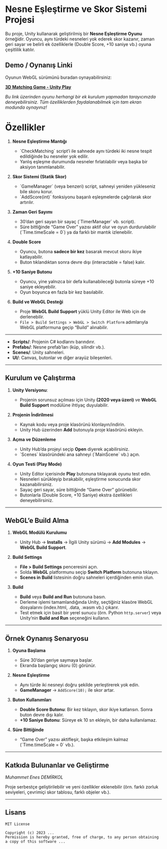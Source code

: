 # Nesne Eşleştirme ve Skor Sistemi Projesi

Bu proje, Unity kullanarak geliştirilmiş bir **Nesne Eşleştirme Oyunu** örneğidir. Oyuncu, aynı türdeki nesneleri yok ederek skor kazanır, zaman geri sayar ve belirli ek özelliklerle (Double Score, +10 saniye vb.) oyuna çeşitlilik katılır.

## Demo / Oynanış Linki

Oyunun WebGL sürümünü buradan oynayabilirsiniz:

[**3D Matching Game - Unity Play**](https://play.unity.com/en/games/c91ff8e2-dbb1-43f5-af36-377ab674bc3a/3d-matching-game)

*Bu link üzerinden oyunu herhangi bir ek kurulum yapmadan tarayıcınızda deneyebilirsiniz. Tüm özelliklerden faydalanabilmek için tam ekran modunda oynayınız!*

# Özellikler

1. **Nesne Eşleştirme Mantığı**  
   - \`CheckMatching\` script’i ile sahnede aynı türdeki iki nesne tespit edildiğinde bu nesneler yok edilir.  
   - Yanlış eşleşme durumunda nesneler fırlatılabilir veya başka bir aksiyon tanımlanabilir.

2. **Skor Sistemi (Statik Skor)**  
   - \`GameManager\` (veya benzeri) script, sahneyi yeniden yükleseniz bile skoru korur.  
   - \`AddScore(int)\` fonksiyonu başarılı eşleşmelerde çağrılarak skor artırılır.  

3. **Zaman Geri Sayımı**  
   - 30’dan geri sayan bir sayaç (\`TimerManager\` vb. script).  
   - Süre bittiğinde “Game Over” yazısı aktif olur ve oyun durdurulabilir (\`Time.timeScale = 0\`) ya da farklı bir mantık izlenebilir.

4. **Double Score**  
   - Oyuncu, butona **sadece bir kez** basarak mevcut skoru ikiye katlayabilir.  
   - Buton tıklandıktan sonra devre dışı (interactable = false) kalır.

5. **+10 Saniye Butonu**  
   - Oyuncu, yine yalnızca bir defa kullanabileceği butonla süreye +10 saniye ekleyebilir.  
   - Oyun boyunca en fazla bir kez basılabilir.

6. **Build ve WebGL Desteği**  
   - Proje **WebGL Build Support** yüklü Unity Editor ile Web için de derlenebilir.  
   - `File > Build Settings > WebGL > Switch Platform` adımlarıyla WebGL platformuna geçip “Build” alınabilir.

---



- **Scripts/**: Projenin C# kodlarını barındırır.  
- **Prefabs/**: Nesne prefab’ları (küp, silindir vb.).  
- **Scenes/**: Unity sahneleri.  
- **UI/**: Canvas, butonlar ve diğer arayüz bileşenleri.

---

## **Kurulum ve Çalıştırma**

1. **Unity Versiyonu**:  
   - Projenin sorunsuz açılması için Unity **(2020 veya üzeri)** ve **WebGL Build Support** modülüne ihtiyaç duyulabilir.  

2. **Projenin İndirilmesi**  
   - Kaynak kodu veya proje klasörünü klonlayın/indirin.  
   - Unity Hub üzerinden **Add** butonuyla proje klasörünü ekleyin.

3. **Açma ve Düzenleme**  
   - Unity Hub’da projeyi seçip **Open** diyerek açabilirsiniz.  
   - \`Scenes\` klasöründeki ana sahneyi (\`MainScene\` vb.) açın.

4. **Oyun Testi (Play Mode)**  
   - Unity Editor içerisinde **Play** butonuna tıklayarak oyunu test edin.  
   - Nesneleri sürükleyip bırakabilir, eşleştirme sonucunda skor kazanabilirsiniz.  
   - Sayaç geri sayar, süre bittiğinde “Game Over” görünebilir.  
   - Butonlarla (Double Score, +10 Saniye) ekstra özellikleri deneyebilirsiniz.

---

## **WebGL’e Build Alma**

1. **WebGL Modülü Kurulumu**  
   - Unity Hub → **Installs** → İlgili Unity sürümü → **Add Modules** → **WebGL Build Support**.

2. **Build Settings**  
   - **File > Build Settings** penceresini açın.  
   - Solda **WebGL** platformunu seçip **Switch Platform** butonuna tıklayın.  
   - **Scenes in Build** listesinin doğru sahneleri içerdiğinden emin olun.  

3. **Build**  
   - **Build** veya **Build and Run** butonuna basın.  
   - Derleme işlemi tamamlandığında Unity, seçtiğiniz klasöre WebGL dosyalarını (index.html, .data, .wasm vb.) çıkarır.  
   - Test etmek için basit bir yerel sunucu (örn. Python `http.server`) veya Unity’nin **Build and Run** seçeneğini kullanın.

---

## **Örnek Oynanış Senaryosu**

1. **Oyuna Başlama**  
   - Süre 30’dan geriye saymaya başlar.  
   - Ekranda başlangıç skoru (0) görünür.

2. **Nesne Eşleştirme**  
   - Aynı türde iki nesneyi doğru şekilde yerleştirerek yok edin.  
   - **GameManager** → `AddScore(10);` ile skor artar.

3. **Buton Kullanımları**  
   - **Double Score Butonu**: Bir kez tıklayın, skor ikiye katlansın. Sonra buton devre dışı kalır.  
   - **+10 Saniye Butonu**: Süreye ek 10 sn ekleyin, bir daha kullanılamaz.

4. **Süre Bittiğinde**  
   - “Game Over” yazısı aktifleşir, başka etkileşim kalmaz (\`Time.timeScale = 0\` vb.).

---

## **Katkıda Bulunanlar ve Geliştirme**

 *Muhammet Enes DEMİRKOL*  


Proje serbestçe geliştirilebilir ve yeni özellikler eklenebilir (örn. farklı zorluk seviyeleri, çevrimiçi skor tablosu, farklı objeler vb.).

---

## **Lisans**



```
MIT License

Copyright (c) 2023 ...
Permission is hereby granted, free of charge, to any person obtaining a copy of this software ...
```


